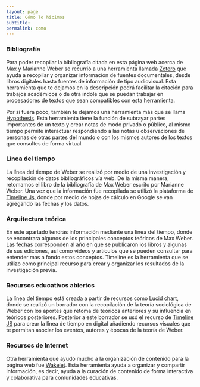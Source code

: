 ```yaml
---
layout: page
title: Cómo lo hicimos
subtitle: 
permalink: como
---
```


### Bibliografía
Para poder recopilar la bibliografía citada en esta página web acerca de Max y Marianne Weber se recurrió a una herramienta llamada [Zotero](https://www.zotero.org/) que ayuda a recopilar y organizar información de fuentes documentales, desde libros digitales hasta fuentes de información de tipo audiovisual. Esta herramienta que te dejamos en la descripción podrá facilitar la citación para trabajos académicos o de otra índole que se puedan trabajar en procesadores de textos que sean compatibles con esta herramienta. 

Por si fuera poco, también te dejamos una herramienta más que se llama [Hypothesis](https://web.hypothes.is/). Esta herramienta tiene la función de subrayar partes importantes de un texto y crear notas de modo privado o público, al mismo tiempo permite interactuar respondiendo a las notas u observaciones de personas de otras partes del mundo o con los mismos autores de los textos que consultes de forma virtual.

### Línea del tiempo
La línea del tiempo de Weber se realizó por medio de una investigación y recopilación de datos bibliográficos vía web. De la misma manera, retomamos el libro de la bibliografía de Max Weber escrito por Marianne Weber. Una vez que la información fue recopilada se utilizó la plataforma de [Timeline Js](https://timeline.knightlab.com/), donde por medio de hojas de cálculo en Google se van agregando las fechas y los datos.

### Arquitectura teórica
En este apartado tendrás información mediante una linea del tiempo, donde se encontrara algunos de los principales conceptos teóricos de Max Weber. Las fechas corresponden al año en que se publicaron los libros y algunas de sus ediciones, así como videos y artículos que se pueden consultar para entender mas a fondo estos conceptos. Timeline es la herramienta que se utilizo como principal recurso para crear y organizar los resultados de la investigación previa.

### Recursos educativos abiertos
La línea del tiempo está creada a partir de recursos como [Lucid chart](https://www.lucidchart.com/pages/), donde se realizó un borrador con la recopilación de la teoría sociológica de Weber con los aportes que retoma de teóricos anteriores y su influencia en teóricos posteriores. Posterior a este borrador se usó el recurso de [Timeline JS](https://timeline.knightlab.com/) para crear la línea de tiempo en digital añadiendo recursos visuales que te permitan asociar los eventos, autores y épocas de la teoría de Weber.

### Recursos de Internet
Otra herramienta que ayudó mucho a la organización de contenido para la página web fue [Wakelet](https://wakelet.com/). Esta herramienta ayuda a organizar y compartir información, es decir, ayuda a la curación de contenido de forma interactiva y colaborativa para comunidades educativas.

